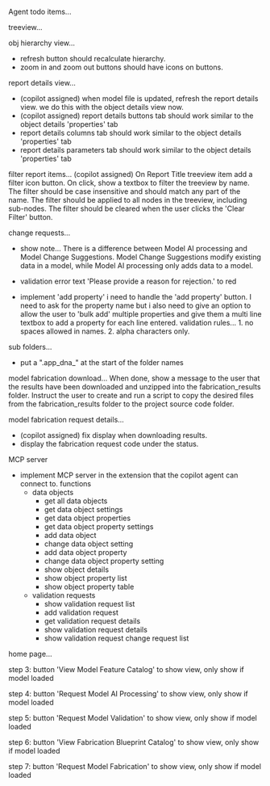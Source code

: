 Agent todo items...
    
  
treeview...


obj hierarchy view...
- refresh button should recalculate hierarchy.
- zoom in and zoom out buttons should have icons on buttons.
 

report details view...
- (copilot assigned) when model file is updated, refresh the report details view. we do this with the object details view now.
- (copilot assigned) report details buttons tab should work similar to the object details 'properties' tab
- report details columns tab should work similar to the object details 'properties' tab
- report details parameters tab should work similar to the object details 'properties' tab
 


filter report items...
(copilot assigned) On Report Title treeview item add a filter icon button. On click, show a textbox to filter the treeview by name.  The filter should be case insensitive and should match any part of the name.  The filter should be applied to all nodes in the treeview, including sub-nodes.  The filter should be cleared when the user clicks the 'Clear Filter' button.


change requests... 
- show note...  There is a difference between Model AI processing and Model Change Suggestions.  Model Change Suggestions modify existing data in a model, while Model AI processing only adds data to a model.
- validation error text 'Please provide a reason for rejection.' to red
 

- implement 'add property' 
i need to handle the 'add property' button. I need to ask for the property name but i also need to give an option to allow the user to 'bulk add' multiple properties and give them a multi line textbox to add a property for each line entered. validation rules... 1. no spaces allowed in names. 2. alpha characters only.
 

sub folders...
- put a ".app_dna_" at the start of the folder names
      
model fabrication download...
 When done, show a message to the user that the results have been downloaded and unzipped into the fabrication_results folder. Instruct the user to create and run a script to copy the desired files from the fabrication_results folder to the project source code folder.  

model fabrication request details...
- (copilot assigned) fix display when downloading results.
- display the fabrication request code under the status.

MCP server
- implement MCP server in the extension that the copilot agent can connect to.
functions
    - data objects
        - get all data objects
        - get data object settings
        - get data object properties
        - get data object property settings
        - add data object
        - change data object setting
        - add data object property
        - change data object property setting
        - show object details
        - show object property list
        - show object property table
    - validation requests
        - show validation request list
        - add validation request
        - get validation request details
        - show validation request details
        - show validation request change request list



home page...
 

step 3: button  'View Model Feature Catalog' to show view, only show if model loaded

step 4: button  'Request Model AI Processing' to show view, only show if model loaded

step 5: button  'Request Model Validation' to show view, only show if model loaded

step 6: button 'View Fabrication Blueprint Catalog' to show view, only show if model loaded

step 7: button  'Request Model Fabrication' to show view, only show if model loaded

